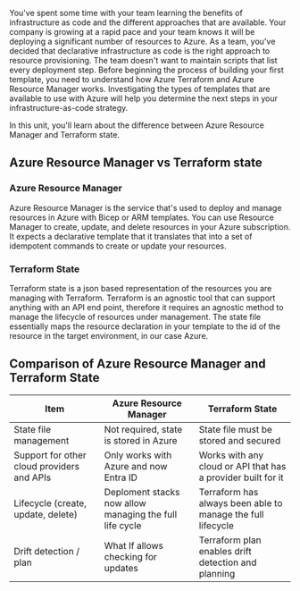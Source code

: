 You've spent some time with your team learning the benefits of infrastructure as code and the different approaches that are available. Your company is growing at a rapid pace and your team knows it will be deploying a significant number of resources to Azure. As a team, you've decided that declarative infrastructure as code is the right approach to resource provisioning. The team doesn't want to maintain scripts that list every deployment step. Before beginning the process of building your first template, you need to understand how Azure Terraform and Azure Resource Manager works. Investigating the types of templates that are available to use with Azure will help you determine the next steps in your infrastructure-as-code strategy.

In this unit, you'll learn about the difference between Azure Resource Manager and Terraform state.

## Azure Resource Manager vs Terraform state

### Azure Resource Manager

Azure Resource Manager is the service that's used to deploy and manage resources in Azure with Bicep or ARM templates. You can use Resource Manager to create, update, and delete resources in your Azure subscription. It expects a declarative template that it translates that into a set of idempotent commands to create or update your resources.

### Terraform State

Terraform state is a json based representation of the resources you are managing with Terraform. Terraform is an agnostic tool that can support anything with an API end point, therefore it requires an agnostic method to manage the lifecycle of resources under management. The state file essentially maps the resource declaration in your template to the id of the resource in the target environment, in our case Azure.

## Comparison of Azure Resource Manager and Terraform State

| Item | Azure Resource Manager | Terraform State |
| --- | --- | --- |
| State file management | Not required, state is stored in Azure | State file must be stored and secured |
| Support for other cloud providers and APIs | Only works with Azure and now Entra ID | Works with any cloud or API that has a provider built for it |
| Lifecycle (create, update, delete) | Deploment stacks now allow managing the full life cycle | Terraform has always been able to manage the full lifecycle |
| Drift detection / plan | What If allows checking for updates | Terraform plan enables drift detection and planning |


